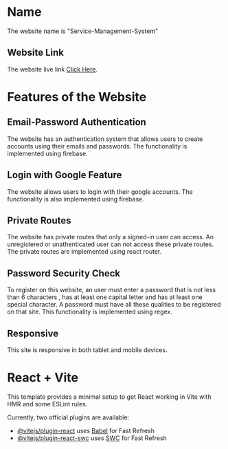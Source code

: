 # Name

The website name is "Service-Management-System"

## Website Link

The website live link [Click Here](https://management-system-69d2b.web.app/).

# Features of the Website

## Email-Password Authentication

The website has an authentication system that allows users to create accounts using their emails and passwords. The functionality is implemented using firebase. 


## Login with Google Feature

The website allows users to login with their google accounts. The functionality is also implemented using firebase. 


## Private Routes 

The website has private routes that only a signed-in user can access. An unregistered or unathenticated user can not access these private routes. The private routes are implemented using react router. 

## Password Security Check

To register on this website, an user must enter a password that is not less than 6 characters , has at least one capital letter and has at least one special character. A password must have all these qualities to be registered on that site. This functionality is implemented using regex. 

## Responsive 
This site is responsive in both tablet and mobile devices. 




# React + Vite

This template provides a minimal setup to get React working in Vite with HMR and some ESLint rules.

Currently, two official plugins are available:

- [@vitejs/plugin-react](https://github.com/vitejs/vite-plugin-react/blob/main/packages/plugin-react/README.md) uses [Babel](https://babeljs.io/) for Fast Refresh
- [@vitejs/plugin-react-swc](https://github.com/vitejs/vite-plugin-react-swc) uses [SWC](https://swc.rs/) for Fast Refresh
